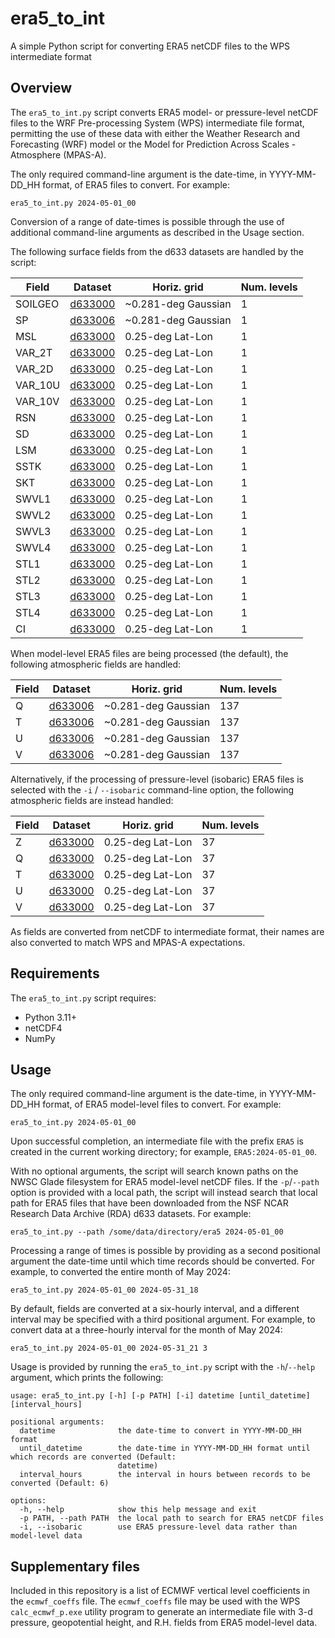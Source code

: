 # era5_to_int

A simple Python script for converting ERA5 netCDF files to the WPS intermediate
format

## Overview

The `era5_to_int.py` script converts ERA5 model- or pressure-level netCDF files
to the WRF Pre-processing System (WPS) intermediate file format, permitting the
use of these data with either the Weather Research and Forecasting (WRF) model
or the Model for Prediction Across Scales - Atmosphere (MPAS-A).

The only required command-line argument is the date-time, in YYYY-MM-DD_HH
format, of ERA5 files to convert. For example:
```
era5_to_int.py 2024-05-01_00
```

Conversion of a range of date-times is possible through the use of additional
command-line arguments as described in the Usage section.

The following surface fields from the d633 datasets are handled by the script:

| Field   | Dataset | Horiz. grid | Num. levels |
|---------|---------|-------------|-------------|
| SOILGEO | [d633000](https://rda.ucar.edu/datasets/d633000/) | ~0.281-deg Gaussian | 1 |
| SP      | [d633006](https://rda.ucar.edu/datasets/d633006/) | ~0.281-deg Gaussian | 1 |
| MSL     | [d633000](https://rda.ucar.edu/datasets/d633000/) | 0.25-deg Lat-Lon | 1 |
| VAR_2T  | [d633000](https://rda.ucar.edu/datasets/d633000/) | 0.25-deg Lat-Lon | 1 |
| VAR_2D  | [d633000](https://rda.ucar.edu/datasets/d633000/) | 0.25-deg Lat-Lon | 1 |
| VAR_10U | [d633000](https://rda.ucar.edu/datasets/d633000/) | 0.25-deg Lat-Lon | 1 |
| VAR_10V | [d633000](https://rda.ucar.edu/datasets/d633000/) | 0.25-deg Lat-Lon | 1 |
| RSN     | [d633000](https://rda.ucar.edu/datasets/d633000/) | 0.25-deg Lat-Lon | 1 |
| SD      | [d633000](https://rda.ucar.edu/datasets/d633000/) | 0.25-deg Lat-Lon | 1 |
| LSM     | [d633000](https://rda.ucar.edu/datasets/d633000/) | 0.25-deg Lat-Lon | 1 |
| SSTK    | [d633000](https://rda.ucar.edu/datasets/d633000/) | 0.25-deg Lat-Lon | 1 |
| SKT     | [d633000](https://rda.ucar.edu/datasets/d633000/) | 0.25-deg Lat-Lon | 1 |
| SWVL1   | [d633000](https://rda.ucar.edu/datasets/d633000/) | 0.25-deg Lat-Lon | 1 |
| SWVL2   | [d633000](https://rda.ucar.edu/datasets/d633000/) | 0.25-deg Lat-Lon | 1 |
| SWVL3   | [d633000](https://rda.ucar.edu/datasets/d633000/) | 0.25-deg Lat-Lon | 1 |
| SWVL4   | [d633000](https://rda.ucar.edu/datasets/d633000/) | 0.25-deg Lat-Lon | 1 |
| STL1    | [d633000](https://rda.ucar.edu/datasets/d633000/) | 0.25-deg Lat-Lon | 1 |
| STL2    | [d633000](https://rda.ucar.edu/datasets/d633000/) | 0.25-deg Lat-Lon | 1 |
| STL3    | [d633000](https://rda.ucar.edu/datasets/d633000/) | 0.25-deg Lat-Lon | 1 |
| STL4    | [d633000](https://rda.ucar.edu/datasets/d633000/) | 0.25-deg Lat-Lon | 1 |
| CI      | [d633000](https://rda.ucar.edu/datasets/d633000/) | 0.25-deg Lat-Lon | 1 |

When model-level ERA5 files are being processed (the default), the following
atmospheric fields are handled:

| Field   | Dataset | Horiz. grid | Num. levels |
|---------|---------|-------------|-------------|
| Q       | [d633006](https://rda.ucar.edu/datasets/d633006/) | ~0.281-deg Gaussian | 137 |
| T       | [d633006](https://rda.ucar.edu/datasets/d633006/) | ~0.281-deg Gaussian | 137 |
| U       | [d633006](https://rda.ucar.edu/datasets/d633006/) | ~0.281-deg Gaussian | 137 |
| V       | [d633006](https://rda.ucar.edu/datasets/d633006/) | ~0.281-deg Gaussian | 137 |

Alternatively, if the processing of pressure-level (isobaric) ERA5 files is
selected with the `-i` / `--isobaric` command-line option, the following
atmospheric fields are instead handled:

| Field   | Dataset | Horiz. grid | Num. levels |
|---------|---------|-------------|-------------|
| Z       | [d633000](https://rda.ucar.edu/datasets/d633000/) | 0.25-deg Lat-Lon | 37 |
| Q       | [d633000](https://rda.ucar.edu/datasets/d633000/) | 0.25-deg Lat-Lon | 37 |
| T       | [d633000](https://rda.ucar.edu/datasets/d633000/) | 0.25-deg Lat-Lon | 37 |
| U       | [d633000](https://rda.ucar.edu/datasets/d633000/) | 0.25-deg Lat-Lon | 37 |
| V       | [d633000](https://rda.ucar.edu/datasets/d633000/) | 0.25-deg Lat-Lon | 37 |

As fields are converted from netCDF to intermediate format, their names are also
converted to match WPS and MPAS-A expectations.

## Requirements
The `era5_to_int.py` script requires:
- Python 3.11+
- netCDF4
- NumPy

## Usage

The only required command-line argument is the date-time, in YYYY-MM-DD_HH
format, of ERA5 model-level files to convert. For example:
```
era5_to_int.py 2024-05-01_00
```

Upon successful completion, an intermediate file with the prefix `ERA5` is
created in the current working directory; for example, `ERA5:2024-05-01_00`.

With no optional arguments, the script will search known paths on the NWSC Glade
filesystem for ERA5 model-level netCDF files. If the `-p`/`--path` option is
provided with a local path, the script will instead search that local path for
ERA5 files that have been downloaded from the NSF NCAR Research Data Archive
(RDA) d633 datasets. For example:
```
era5_to_int.py --path /some/data/directory/era5 2024-05-01_00
```

Processing a range of times is possible by providing as a second positional
argument the date-time until which time records should be converted. For
example, to converted the entire month of May 2024:
```
era5_to_int.py 2024-05-01_00 2024-05-31_18
```

By default, fields are converted at a six-hourly interval, and a different
interval may be specified with a third positional argument. For example, to
convert data at a three-hourly interval for the month of May 2024:
```
era5_to_int.py 2024-05-01_00 2024-05-31_21 3
```

Usage is provided by running the `era5_to_int.py` script with the `-h`/`--help`
argument, which prints the following:
```
usage: era5_to_int.py [-h] [-p PATH] [-i] datetime [until_datetime] [interval_hours]

positional arguments:
  datetime              the date-time to convert in YYYY-MM-DD_HH format
  until_datetime        the date-time in YYYY-MM-DD_HH format until which records are converted (Default:
                        datetime)
  interval_hours        the interval in hours between records to be converted (Default: 6)

options:
  -h, --help            show this help message and exit
  -p PATH, --path PATH  the local path to search for ERA5 netCDF files
  -i, --isobaric        use ERA5 pressure-level data rather than model-level data
```

## Supplementary files

Included in this repository is a list of ECMWF vertical level coefficients in
the `ecmwf_coeffs` file. The `ecmwf_coeffs` file may be used with the WPS
`calc_ecmwf_p.exe` utility program to generate an intermediate file with 3-d
pressure, geopotential height, and R.H. fields from ERA5 model-level data.
